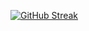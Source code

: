 [![GitHub Streak](https://streak-stats.demolab.com?user=LuisFPeluyera&theme=ocean-gradient)](https://git.io/streak-stats)

